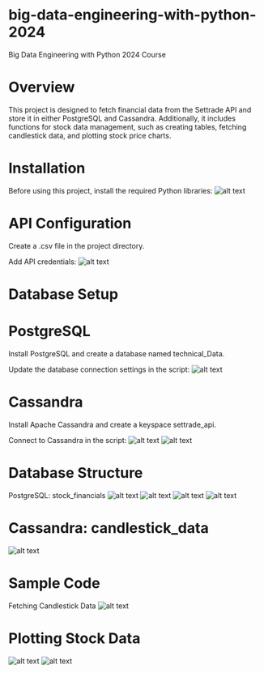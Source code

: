 # big-data-engineering-with-python-2024
Big Data Engineering with Python 2024 Course
# Overview
This project is designed to fetch financial data from the Settrade API and store it in either PostgreSQL and Cassandra. Additionally, it includes functions for stock data management, such as creating tables, fetching candlestick data, and plotting stock price charts.


# Installation

Before using this project, install the required Python libraries:
![alt text](<Screenshot 2025-03-18 193824.png>)

# API Configuration

Create a .csv file in the project directory.

Add API credentials:
![alt text](<Screenshot 2025-03-18 194126.png>)

# Database Setup

# PostgreSQL

Install PostgreSQL and create a database named technical_Data.

Update the database connection settings in the script:
![alt text](<Screenshot 2025-03-18 194158.png>)

# Cassandra

Install Apache Cassandra and create a keyspace settrade_api.

Connect to Cassandra in the script:
![alt text](<Screenshot 2025-03-18 193913.png>)
![alt text](<Screenshot 2025-03-18 193926.png>)

# Database Structure

PostgreSQL: stock_financials
![alt text](<Screenshot 2025-03-18 054943.png>)
![alt text](<Screenshot 2025-03-18 055000.png>)
![alt text](<Screenshot 2025-03-18 055019.png>)
![alt text](<Screenshot 2025-03-18 055049.png>)


# Cassandra: candlestick_data
![alt text](<Screenshot 2025-03-18 193926-1.png>)

# Sample Code

Fetching Candlestick Data
![alt text](<Screenshot 2025-03-18 1938481.png>)

# Plotting Stock Data
![alt text](<Screenshot 2025-03-18 194041.png>)
![alt text](<Screenshot 2025-03-18 200212.png>)

